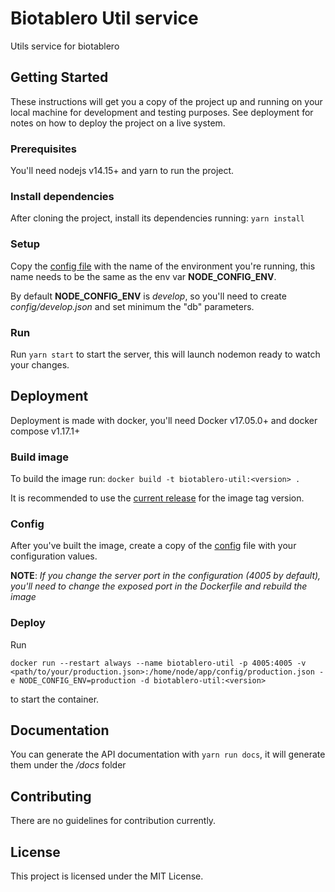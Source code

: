 # Biotablero Util service

Utils service for biotablero

## Getting Started

These instructions will get you a copy of the project up and running on your local machine for development and testing purposes. See deployment for notes on how to deploy the project on a live system.

### Prerequisites

You'll need nodejs v14.15+ and yarn to run the project.

### Install dependencies

After cloning the project, install its dependencies running: `yarn install`

### Setup

Copy the [config file](config/default.json) with the name of the environment you're running, this name needs to be the same as the env var **NODE_CONFIG_ENV**.

By default **NODE_CONFIG_ENV** is _develop_, so you'll need to create _config/develop.json_ and set minimum the "db" parameters.

### Run

Run `yarn start` to start the server, this will launch nodemon ready to watch your changes.

## Deployment

Deployment is made with docker, you'll need Docker v17.05.0+ and docker compose v1.17.1+

### Build image

To build the image run: `docker build -t biotablero-util:<version> .`

It is recommended to use the [current release](https://github.com/PEM-Humboldt/biotablero-backend/releases) for the image tag version.

### Config

After you've built the image, create a copy of the [config](config/default.json) file with your configuration values.

**NOTE**: _If you change the server port in the configuration (4005 by default), you'll need to change the exposed port in the Dockerfile and rebuild the image_

### Deploy

Run

```
docker run --restart always --name biotablero-util -p 4005:4005 -v <path/to/your/production.json>:/home/node/app/config/production.json -e NODE_CONFIG_ENV=production -d biotablero-util:<version>
```

to start the container.

## Documentation

You can generate the API documentation with `yarn run docs`, it will generate them under the _/docs_ folder

## Contributing

There are no guidelines for contribution currently.

## License

This project is licensed under the MIT License.
